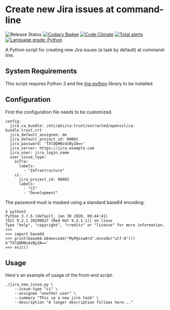 # Create new Jira issues at command-line

![Release Status](https://img.shields.io/badge/status-beta-yellow.svg)
[![Codacy Badge](https://api.codacy.com/project/badge/Grade/08fcd94fc3f044d9a648bc69bcc03408)](https://www.codacy.com/manual/madrisan/jira-create-issue?utm_source=github.com&amp;utm_medium=referral&amp;utm_content=madrisan/jira-create-issue&amp;utm_campaign=Badge_Grade)
[![Code Climate](https://api.codeclimate.com/v1/badges/0045dfe3c89b62e7a74b/maintainability)](https://codeclimate.com/github/madrisan/jira-create-issue/maintainability)
[![Total alerts](https://img.shields.io/lgtm/alerts/g/madrisan/jira-create-issue.svg?logo=lgtm&logoWidth=18)](https://lgtm.com/projects/g/madrisan/jira-create-issue/alerts/)
[![Language grade: Python](https://img.shields.io/lgtm/grade/python/g/madrisan/jira-create-issue.svg?logo=lgtm&logoWidth=18)](https://lgtm.com/projects/g/madrisan/jira-create-issue/context:python)

A Python script for creating new Jira issues (a task by default) at command-line.

## System Requirements

This script requires Python 3 and the [jira-python](https://pypi.org/project/jira/) library to be installed.

## Configuration

First the configuration file needs to be customized.
```
config:
  jira_ca_bundle: /etc/pki/ca-trust/extracted/openssl/ca-bundle.trust.crt
  jira_default_assignee: me
  jira_default_project_id: 00001
  jira_password: 'TXlQQHNzdzByZA=='
  jira_server: https://jira.example.com
  jira_user: jira_login_name
  user_issue_type:
    infra:
      labels:
        - "Infrastructure"
    ci:
      jira_project_id: 00002
      labels:
        - "CI"
        - "Development"
```

The password must is masked using a standard base64 encoding:
```
$ python3
Python 3.7.6 (default, Jan 30 2020, 09:44:41)
[GCC 9.2.1 20190827 (Red Hat 9.2.1-1)] on linux
Type "help", "copyright", "credits" or "license" for more information.
>>>
>>> import base64
>>> print(base64.b64encode("MyP@ssw0rd".encode("utf-8")))
b'TXlQQHNzdzByZA=='
>>> exit()
```

## Usage

Here's an example of usage of the front-end script.
```
./jira_new_issue.py \
    --issue-type "ci" \
    --assignee "another.user" \
    --summary "This ia a new jira task" \
    --description "A longer description follows here..."
```
